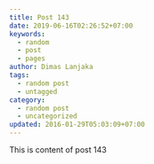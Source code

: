 ```yaml
---
title: Post 143
date: 2019-06-16T02:26:52+07:00
keywords:
  - random
  - post
  - pages
author: Dimas Lanjaka
tags:
  - random post
  - untagged
category:
  - random post
  - uncategorized
updated: 2016-01-29T05:03:09+07:00
---
```

This is content of post 143